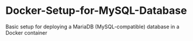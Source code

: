 # Docker-Setup-for-MySQL-Database
Basic setup for deploying a MariaDB (MySQL-compatible) database in a Docker container

